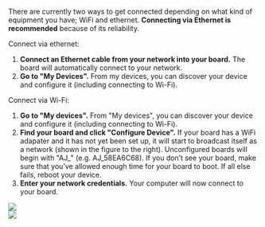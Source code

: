 <div class="col-md-12 col-xs-24 col-no-padding">
  <p>There are currently two ways to get connected depending on what kind of equipment you have; WiFi and ethernet. <b>Connecting via Ethernet is recommended</b> because of its reliability.</p>
  <p>Connect via ethernet:</p>
  <ol class="inline-list">
    <li><b>Connect an Ethernet cable from your network into your board.</b> The board will automatically connect to your network.</li>
    <li><b>Go to "My Devices".</b> From my devices, you can discover your device and configure it (including connecting to Wi-Fi).</li>
  </ol>

  <p>Connect via Wi-Fi:</p>
  <ol class="inline-list">
    <li><b>Go to "My devices".</b> From "My devices", you can discover your device and configure it (including connecting to Wi-Fi).</li>  
    <li><b>Find your board and click "Configure Device".</b> If your board has a WiFi adapater and it has not yet been set up, it will start to broadcast itself as a network (shown in the figure to the right). Unconfigured boards will begin with "AJ_" (e.g. AJ_58EA6C68).
    If you don’t see your board, make sure that you’ve allowed enough time for your board to boot. If all else fails, reboot your device.
    <li><b>Enter your network credentials.</b> Your computer will now connect to your board.</li> 
  </ol>
</div>

<div class="col-md-10 col-xs-24">
  <img src="{{site.baseurl}}/Resources/images/get-started/dashboard-2.png" />
  <br />
  <img src="{{site.baseurl}}/Resources/images/get-started/dashboard-3.png" />
</div>
